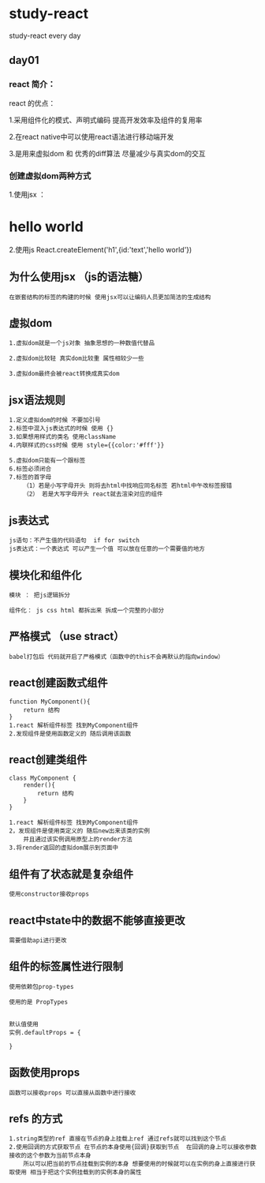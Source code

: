 # study-react
study-react every day


## day01 

### react 简介：
react 的优点：

1.采用组件化的模式、声明式编码 提高开发效率及组件的复用率

2.在react native中可以使用react语法进行移动端开发

3.是用来虚拟dom 和 优秀的diff算法 尽量减少与真实dom的交互

### 创建虚拟dom两种方式

1.使用jsx ：
    <h1> hello world</h1>

2.使用js
    React.createElement('h1',{id:'text','hello world'})

## 为什么使用jsx （js的语法糖）

    在嵌套结构的标签的构建的时候 使用jsx可以让编码人员更加简洁的生成结构

## 虚拟dom
    1.虚拟dom就是一个js对象 抽象思想的一种数值代替品

    2.虚拟dom比较轻 真实dom比较重 属性相较少一些

    3.虚拟dom最终会被react转换成真实dom

## jsx语法规则
    1.定义虚拟dom的时候 不要加引号
    2.标签中混入js表达式的时候 使用 {} 
    3.如果想用样式的类名 使用className 
    4.内联样式的css时候 使用 style={{color:'#fff'}}

    5.虚拟dom只能有一个跟标签
    6.标签必须闭合
    7.标签的首字母
        （1）若是小写字母开头 则将去html中找响应同名标签 若html中午改标签报错
        （2） 若是大写字母开头 react就去渲染对应的组件 

## js表达式

    js语句：不产生值的代码语句  if for switch 
    js表达式：一个表达式 可以产生一个值 可以放在任意的一个需要值的地方


## 模块化和组件化

    模块 ： 把js逻辑拆分

    组件化： js css html 都拆出来 拆成一个完整的小部分

## 严格模式 （use stract）
 
    babel打包后 代码就开启了严格模式（函数中的this不会再默认的指向window）

## react创建函数式组件  

    function MyComponent(){
        return 结构
    }
    1.react 解析组件标签 找到MyComponent组件
    2.发现组件是使用函数定义的 随后调用该函数

## react创建类组件
    class MyComponent {
        render(){
            return 结构
        }
    }

    1.react 解析组件标签 找到MyComponent组件
    2，发现组件是使用类定义的 随后new出来该类的实例 
        并且通过该实例调用原型上的render方法
    3.将render返回的虚拟dom展示到页面中

## 组件有了状态就是复杂组件

    使用constructor接收props

## react中state中的数据不能够直接更改

    需要借助api进行更改

## 组件的标签属性进行限制
    使用依赖包prop-types

    使用的是 PropTypes


    默认值使用
    实例.defaultProps = {
        
    }

## 函数使用props 
    函数可以接收props 可以直接从函数中进行接收

## refs 的方式
    1.string类型的ref 直接在节点的身上挂载上ref 通过refs就可以找到这个节点
    2.使用回调的方式获取节点 在节点的本身使用{回调}获取到节点  在回调的身上可以接收参数 接收的这个参数为当前节点本身
        所以可以把当前的节点挂载到实例的本身 想要使用的时候就可以在实例的身上直接进行获取使用 相当于把这个实例挂载到的实例本身的属性
    